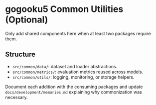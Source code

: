 # gogooku5 Common Utilities (Optional)

Only add shared components here when at least two packages require them.

## Structure
- `src/common/data/`: dataset and loader abstractions.
- `src/common/metrics/`: evaluation metrics reused across models.
- `src/common/utils/`: logging, monitoring, or storage helpers.

Document each addition with the consuming packages and update `docs/development/memories.md` explaining why commonization was necessary.
